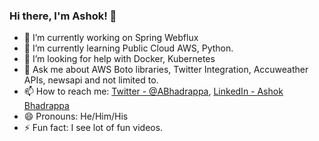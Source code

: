 ### Hi there, I'm Ashok! 👋

- 🔭 I’m currently working on Spring Webflux
- 🌱 I’m currently learning Public Cloud AWS, Python.
- 🤔 I’m looking for help with Docker, Kubernetes
- 💬 Ask me about AWS Boto libraries, Twitter Integration, Accuweather APIs, newsapi and not limited to.
- 📫 How to reach me: [Twitter - @ABhadrappa](https://twitter.com/ABhadrappa), [LinkedIn - Ashok Bhadrappa](https://www.linkedin.com/in/ashok-bhadrappa-72baa818/)
- 😄 Pronouns: He/Him/His
- ⚡ Fun fact: I see lot of fun videos.

